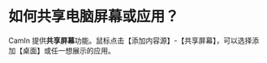 # 如何共享电脑屏幕或应用？

CamIn 提供**共享屏幕**功能。鼠标点击【添加内容源】-【共享屏幕】，可以选择添加【桌面】或任一想展示的应用。

<figure><img src="../.gitbook/assets/share_screen_tools.gif" alt=""><figcaption></figcaption></figure>
